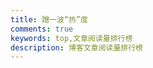 ```yaml
---
title: 蹭一波“热”度
comments: true
keywords: top,文章阅读量排行榜
description: 博客文章阅读量排行榜
---
```

<div id="top"></div>
<script src="//cdn1.lncld.net/static/js/3.0.4/av-min.js"></script>
<script>AV.initialize("Q15z7u38rTd35u8JVNxW8aR1-gzGzoHsz", "GCYOgHw2hfysPvXPwn7f2gJH");</script>
<script type="text/javascript">
  var time=0
  var title=""
  var url=""
  var query = new AV.Query('Counter');
  query.notEqualTo('id',0);
  query.descending('time');
  query.limit(1000);
  query.find().then(function (todo) {
    for (var i=0;i<1000;i++){
      var result=todo[i].attributes;
      time=result.time;
      title=result.title;
      url=result.url;
      var content="<a href='"+"https://myoumeng.github.io"+url+"'>"+title+"</a>"+"<br />"+"<font color='#555'>"+"阅读次数："+time+"</font>"+"<br /><br />";
      document.getElementById("top").innerHTML+=content
    }
  }, function (error) {
    console.log("error");
  });
</script>

<style>.post-description { display: none; }</style>
